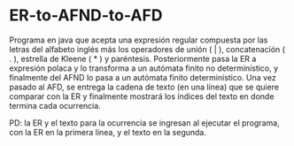 # ER-to-AFND-to-AFD
Programa en java que acepta una expresión regular compuesta por las letras del alfabeto inglés más los operadores de unión ( | ), concatenación ( . ), estrella de Kleene ( * ) y paréntesis. Posteriormente pasa la ER a expresión polaca y lo transforma  a un autómata finito no determinístico, y finalmente del AFND lo pasa a un autómata finito determinístico. Una vez pasado al AFD, se entrega la cadena de texto (en una línea) que se quiere comparar con la ER y finalmente mostrará los índices del texto en donde termina cada ocurrencia.

PD: la ER y el texto para la ocurrencia se ingresan al ejecutar el programa, con la ER en la primera línea, y el texto en la segunda.
